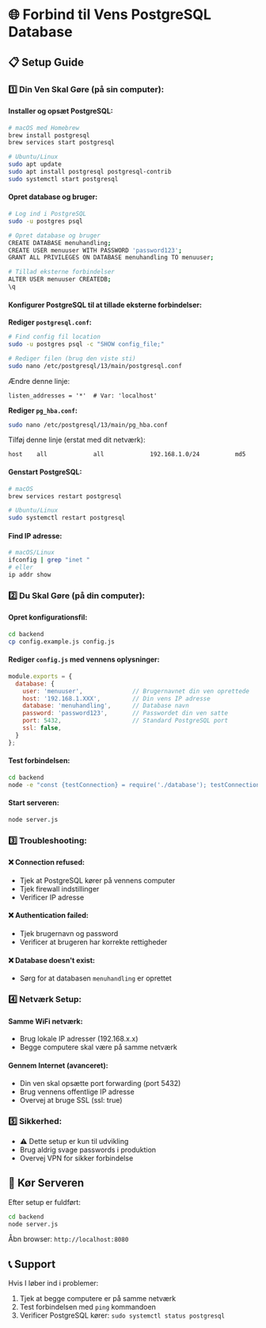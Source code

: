 # 🌐 Forbind til Vens PostgreSQL Database

## 📋 Setup Guide

### 1️⃣ **Din Ven Skal Gøre (på sin computer):**

#### Installer og opsæt PostgreSQL:
```bash
# macOS med Homebrew
brew install postgresql
brew services start postgresql

# Ubuntu/Linux
sudo apt update
sudo apt install postgresql postgresql-contrib
sudo systemctl start postgresql
```

#### Opret database og bruger:
```bash
# Log ind i PostgreSQL
sudo -u postgres psql

# Opret database og bruger
CREATE DATABASE menuhandling;
CREATE USER menuuser WITH PASSWORD 'password123';
GRANT ALL PRIVILEGES ON DATABASE menuhandling TO menuuser;

# Tillad eksterne forbindelser
ALTER USER menuuser CREATEDB;
\q
```

#### Konfigurer PostgreSQL til at tillade eksterne forbindelser:

**Rediger `postgresql.conf`:**
```bash
# Find config fil location
sudo -u postgres psql -c "SHOW config_file;"

# Rediger filen (brug den viste sti)
sudo nano /etc/postgresql/13/main/postgresql.conf
```

Ændre denne linje:
```
listen_addresses = '*'  # Var: 'localhost'
```

**Rediger `pg_hba.conf`:**
```bash
sudo nano /etc/postgresql/13/main/pg_hba.conf
```

Tilføj denne linje (erstat med dit netværk):
```
host    all             all             192.168.1.0/24          md5
```

#### Genstart PostgreSQL:
```bash
# macOS
brew services restart postgresql

# Ubuntu/Linux
sudo systemctl restart postgresql
```

#### Find IP adresse:
```bash
# macOS/Linux
ifconfig | grep "inet "
# eller
ip addr show
```

### 2️⃣ **Du Skal Gøre (på din computer):**

#### Opret konfigurationsfil:
```bash
cd backend
cp config.example.js config.js
```

#### Rediger `config.js` med vennens oplysninger:
```javascript
module.exports = {
  database: {
    user: 'menuuser',              // Brugernavnet din ven oprettede
    host: '192.168.1.XXX',         // Din vens IP adresse
    database: 'menuhandling',      // Database navn
    password: 'password123',       // Passwordet din ven satte
    port: 5432,                    // Standard PostgreSQL port
    ssl: false,
  }
};
```

#### Test forbindelsen:
```bash
cd backend
node -e "const {testConnection} = require('./database'); testConnection();"
```

#### Start serveren:
```bash
node server.js
```

### 3️⃣ **Troubleshooting:**

#### ❌ Connection refused:
- Tjek at PostgreSQL kører på vennens computer
- Tjek firewall indstillinger
- Verificer IP adresse

#### ❌ Authentication failed:
- Tjek brugernavn og password
- Verificer at brugeren har korrekte rettigheder

#### ❌ Database doesn't exist:
- Sørg for at databasen `menuhandling` er oprettet

### 4️⃣ **Netværk Setup:**

#### Samme WiFi netværk:
- Brug lokale IP adresser (192.168.x.x)
- Begge computere skal være på samme netværk

#### Gennem Internet (avanceret):
- Din ven skal opsætte port forwarding (port 5432)
- Brug vennens offentlige IP adresse
- Overvej at bruge SSL (ssl: true)

### 5️⃣ **Sikkerhed:**
- ⚠️ Dette setup er kun til udvikling
- Brug aldrig svage passwords i produktion
- Overvej VPN for sikker forbindelse

## 🚀 Kør Serveren

Efter setup er fuldført:
```bash
cd backend
node server.js
```

Åbn browser: `http://localhost:8080`

## 📞 Support

Hvis I løber ind i problemer:
1. Tjek at begge computere er på samme netværk
2. Test forbindelsen med `ping` kommandoen
3. Verificer PostgreSQL kører: `sudo systemctl status postgresql`
